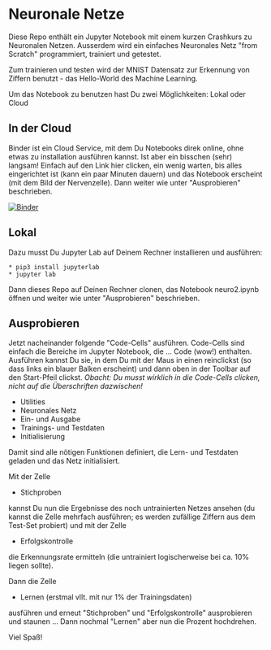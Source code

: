# Neuronale Netze

Diese Repo enthält ein Jupyter Notebook mit einem kurzen Crashkurs zu Neuronalen Netzen.
Ausserdem wird ein einfaches Neuronales Netz "from Scratch" programmiert, trainiert und getestet.

Zum trainieren und testen wird der MNIST Datensatz zur Erkennung von Ziffern benutzt - das Hello-World des Machine Learning.

Um das Notebook zu benutzen hast Du zwei Möglichkeiten: Lokal oder Cloud

## In der Cloud

Binder ist ein Cloud Service, mit dem Du Notebooks direk online, ohne etwas zu installation ausführen kannst. Ist aber ein bisschen (sehr) langsam! Einfach auf den Link hier clicken, ein wenig warten, bis alles eingerichtet ist (kann ein paar Minuten dauern) und das Notebook erscheint (mit dem Bild der Nervenzelle). Dann weiter wie unter "Ausprobieren" beschrieben.

[![Binder](https://mybinder.org/badge_logo.svg)](https://mybinder.org/v2/gh/guhmuc/NeuronaleNetzeVortrag/HEAD?labpath=neuro2.ipynb)



## Lokal

Dazu musst Du Jupyter Lab auf Deinem Rechner installieren und ausführen:

    * pip3 install jupyterlab
    * jupyter lab

Dann dieses Repo auf Deinen Rechner clonen, das Notebook neuro2.ipynb öffnen und weiter wie unter "Ausprobieren" beschrieben.

## Ausprobieren

Jetzt nacheinander folgende "Code-Cells" ausführen. Code-Cells sind einfach die Bereiche im Jupyter Notebook, die ... Code (wow!) enthalten. Ausführen kannst Du sie, in dem Du mit der Maus in einen reinclickst (so dass links ein blauer Balken erscheint) und dann oben in der Toolbar auf den Start-Pfeil clickst. *Obacht: Du musst wirklich in die Code-Cells clicken, nicht auf die Überschriften dazwischen!*

- Utilities
- Neuronales Netz
- Ein- und Ausgabe
- Trainings- und Testdaten
- Initialisierung

Damit sind alle nötigen Funktionen definiert, die Lern- und Testdaten geladen und das Netz initialisiert. 

Mit der Zelle 
- Stichproben

kannst Du nun die Ergebnisse des noch untrainierten Netzes ansehen (du kannst die Zelle mehrfach ausführen; es werden zufällige Ziffern aus dem Test-Set probiert) und mit der Zelle

- Erfolgskontrolle

die Erkennungsrate ermitteln (die untrainiert logischerweise bei ca. 10% liegen sollte).

Dann die Zelle 

- Lernen  (erstmal vllt. mit nur 1% der Trainingsdaten)

ausführen und erneut "Stichproben" und "Erfolgskontrolle" ausprobieren und staunen ... 
Dann nochmal "Lernen" aber nun die Prozent hochdrehen.  

Viel Spaß!